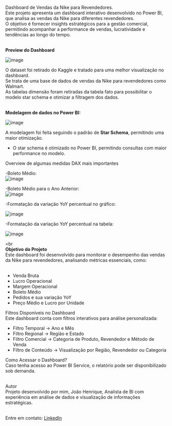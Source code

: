 Dashboard de Vendas da Nike para Revendedores. <br>
Este projeto apresenta um dashboard interativo desenvolvido no Power BI, que analisa as vendas da Nike para diferentes revendedores. <br>
O objetivo é fornecer insights estratégicos para a gestão comercial, permitindo acompanhar a performance de vendas, lucratividade e tendências ao longo do tempo. <br><br>

**Preview do Dashboard**

![image](https://github.com/user-attachments/assets/1069dfdf-7707-4d84-b8ed-9f286717c511)

O dataset foi retirado do Kaggle e tratado para uma melhor visualização no dashboard.<br>
Se trata de uma base de dados de vendas da Nike para revendedores como Walmart.<br>
As tabelas dimensão foram retiradas da tabela fato para possibilitar o modelo star schema e otimizar a filtragem dos dados.<br><br>

**Modelagem de dados no Power BI:**

![image](https://github.com/user-attachments/assets/e9309532-6f06-46bc-a3b5-9776290559b0)

A modelagem foi feita seguindo o padrão de **Star Schema**, permitindo uma maior otimização.<br>
- O star schema é otimizado no Power BI, permitindo consultas com maior performance no modelo.<br>

Overview de algumas medidas DAX mais importantes

-Boleto Médio:<br>
![image](https://github.com/user-attachments/assets/e68550c2-56c4-4205-8bb8-94944cbcfdbf)

-Boleto Médio para o Ano Anterior:<br>
![image](https://github.com/user-attachments/assets/71615aa4-70d9-461c-9f6b-6882a8641de4)

-Formatação da variação YoY percentual no gráfico:<br>

![image](https://github.com/user-attachments/assets/e41517a5-742b-405b-b74b-3efcee0dab39)

-Formatação da variação YoY percentual na tabela:<br>

![image](https://github.com/user-attachments/assets/7aa67e64-f79e-41ba-86a8-5c9c71419434)

<br<br>
**Objetivo do Projeto**<br>
Este dashboard foi desenvolvido para monitorar o desempenho das vendas da Nike para revendedores, analisando métricas essenciais, como:<br><br>

- Venda Bruta 
- Lucro Operacional 
- Margem Operacional 
- Boleto Médio 
- Pedidos e sua variação YoY
- Preço Médio e Lucro por Unidade 

Filtros Disponíveis no Dashboard<br>
Este dashboard conta com filtros interativos para análise personalizada:<br>

- Filtro Temporal → Ano e Mês
- Filtro Regional → Região e Estado
- Filtro Comercial → Categoria de Produto, Revendedor e Método de Venda
- Filtro de Conteúdo → Visualização por Região, Revendedor ou Categoria

Como Acessar o Dashboard?<br>
Caso tenha acesso ao Power BI Service, o relatório pode ser disponibilizado sob demanda.<br><br>

Autor<br>
Projeto desenvolvido por mim, João Henrique, Analista de BI com experiência em análise de dados e visualização de informações estratégicas.<br><br>

Entre em contato: [LinkedIn](https://www.linkedin.com/in/rickmenezes/)

